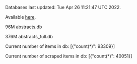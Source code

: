 Databases last updated: Tue Apr 26 11:21:47 UTC 2022. 

Available [here](https://github.com/cbeauhilton/ash-db/releases).


96M	abstracts.db

376M	abstracts_full.db

Current number of items in db:
[{"count(*)": 93309}]

Current number of scraped items in db:
[{"count(*)": 40051}]
